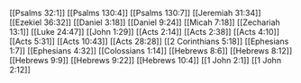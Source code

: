 [[Psalms 32:1]]
[[Psalms 130:4]]
[[Psalms 130:7]]
[[Jeremiah 31:34]]
[[Ezekiel 36:32]]
[[Daniel 3:18]]
[[Daniel 9:24]]
[[Micah 7:18]]
[[Zechariah 13:1]]
[[Luke 24:47]]
[[John 1:29]]
[[Acts 2:14]]
[[Acts 2:38]]
[[Acts 4:10]]
[[Acts 5:31]]
[[Acts 10:43]]
[[Acts 28:28]]
[[2 Corinthians 5:18]]
[[Ephesians 1:7]]
[[Ephesians 4:32]]
[[Colossians 1:14]]
[[Hebrews 8:6]]
[[Hebrews 8:12]]
[[Hebrews 9:9]]
[[Hebrews 9:22]]
[[Hebrews 10:4]]
[[1 John 2:1]]
[[1 John 2:12]]
